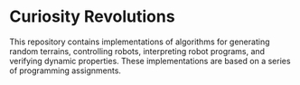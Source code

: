 # Curiosity Revolutions

This repository contains implementations of algorithms for generating random terrains, controlling robots, interpreting robot programs, and verifying dynamic properties. These implementations are based on a series of programming assignments.


